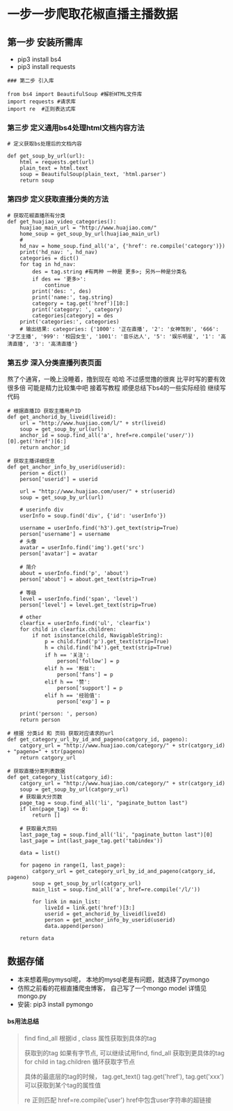 # 一步一步爬取花椒直播主播数据

## 第一步 安装所需库
* pip3 install bs4
* pip3 install requests

```
### 第二步 引入库

from bs4 import BeautifulSoup #解析HTML文件库
import requests #请求库
import re  #正则表达式库

```

### 第三步 定义通用bs4处理html文档内容方法
```
# 定义获取bs处理后的文档内容

def get_soup_by_url(url):
    html = requests.get(url)
    plain_text = html.text
    soup = BeautifulSoup(plain_text, 'html.parser')
    return soup

```

### 第四步 定义获取直播分类的方法
```
# 获取花椒直播所有分类
def get_huajiao_video_categories():
    huajiao_main_url = "http://www.huajiao.com/"
    home_soup = get_soup_by_url(huajiao_main_url)
    #
    hd_nav = home_soup.find_all('a', {'href': re.compile('category')})
    print('hd_nav: ', hd_nav)
    categories = dict()
    for tag in hd_nav:
        des = tag.string #有两种 一种是 更多>; 另外一种是分类名
        if des == '更多>':
            continue
        print('des: ', des)
        print('name:', tag.string)
        category = tag.get('href')[10:]
        print('category: ', category)
        categories[category] = des
    print('categories:', categories)
    # 输出结果: categories: {'1000': '正在直播', '2': '女神驾到', '666': '才艺主播', '999': '校园女生', '1001': '音乐达人', '5': '娱乐明星', '1': '高清直播', '3': '高清直播'}

```

### 第五步 深入分类直播列表页面 
熬了个通宵，一晚上没睡着，撸到现在 哈哈 不过感觉撸的很爽 比平时写的要有效很多倍 可能是精力比较集中吧 接着写教程
顺便总结下bs4的一些实际经验
继续写代码

```
# 根据直播ID 获取主播用户ID
def get_anchorid_by_liveid(liveid):
    url = "http://www.huajiao.com/l/" + str(liveid)
    soup = get_soup_by_url(url)
    anchor_id = soup.find_all('a', href=re.compile('user/'))[0].get('href')[6:]
    return anchor_id

# 获取主播详细信息
def get_anchor_info_by_userid(userid):
    person = dict()
    person['userid'] = userid

    url = "http://www.huajiao.com/user/" + str(userid)
    soup = get_soup_by_url(url)

    # userinfo div
    userInfo = soup.find('div', {'id': 'userInfo'})

    username = userInfo.find('h3').get_text(strip=True)
    person['username'] = username
    # 头像
    avatar = userInfo.find('img').get('src')
    person['avatar'] = avatar

    # 简介
    about = userInfo.find('p', 'about')
    person['about'] = about.get_text(strip=True)

    # 等级
    level = userInfo.find('span', 'level')
    person['level'] = level.get_text(strip=True)

    # other
    clearfix = userInfo.find('ul', 'clearfix')
    for child in clearfix.children:
        if not isinstance(child, NavigableString):
            p = child.find('p').get_text(strip=True)
            h = child.find('h4').get_text(strip=True)
            if h == '关注':
                person['follow'] = p
            elif h == '粉丝':
                person['fans'] = p
            elif h == '赞':
                person['support'] = p
            elif h == '经验值':
                person['exp'] = p

    print('person: ', person)
    return person

# 根据 分类id 和 页码 获取对应请求的url
def get_category_url_by_id_and_pageno(catgory_id, pageno):
    catgory_url = "http://www.huajiao.com/category/" + str(catgory_id) + "pageno=" + str(pageno)
    return catgory_url

# 获取直播分类列表数据
def get_category_list(catgory_id):
    catgory_url = "http://www.huajiao.com/category/" + str(catgory_id)
    soup = get_soup_by_url(catgory_url)
    # 获取最大分页数
    page_tag = soup.find_all('li', "paginate_button last")
    if len(page_tag) <= 0:
        return []

    # 获取最大页码
    last_page_tag = soup.find_all('li', "paginate_button last")[0]
    last_page = int(last_page_tag.get('tabindex'))

    data = list()

    for pageno in range(1, last_page):
        catgory_url = get_category_url_by_id_and_pageno(catgory_id, pageno)
        soup = get_soup_by_url(catgory_url)
        main_list = soup.find_all('a', href=re.compile('/l/'))

        for link in main_list:
            liveId = link.get('href')[3:]
            userid = get_anchorid_by_liveid(liveId)
            person = get_anchor_info_by_userid(userid)
            data.append(person)

    return data

```

## 数据存储
* 本来想着用pymysql呢， 本地的mysql老是有问题，就选择了pymongo
* 仿照之前看的花椒直播爬虫博客， 自己写了一个mongo model 详情见mongo.py
* 安装: pip3 install pymongo



#### bs用法总结

> find find_all 根据id , class 属性获取到具体的tag
>
> 获取到的tag 如果有字节点, 可以继续试用find, find_all 获取到更具体的tag  for child in tag.children 循环获取字节点
>
> 具体的最底层的tag的时候， tag.get_text() tag.get('href'), tag.get('xxx') 可以获取到某个tag的属性值
>
> re 正则匹配 href=re.compile('user') href中包含user字符串的超链接


